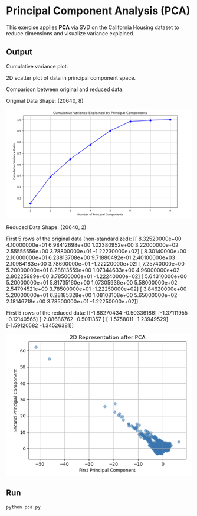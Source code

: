 # Principal Component Analysis (PCA)

This exercise applies **PCA** via SVD on the California Housing dataset to reduce dimensions and visualize variance explained.

##  Output

Cumulative variance plot.

2D scatter plot of data in principal component space.

Comparison between original and reduced data.



Original Data Shape: (20640, 8)

![output plot](https://raw.githubusercontent.com/mehrsamiz/LA-Course/main/docs/pca2.png)


Reduced Data Shape: (20640, 2)

First 5 rows of the original data (non-standardized):
[[ 8.32520000e+00  4.10000000e+01  6.98412698e+00  1.02380952e+00
   3.22000000e+02  2.55555556e+00  3.78800000e+01 -1.22230000e+02]
 [ 8.30140000e+00  2.10000000e+01  6.23813708e+00  9.71880492e-01
   2.40100000e+03  2.10984183e+00  3.78600000e+01 -1.22220000e+02]
 [ 7.25740000e+00  5.20000000e+01  8.28813559e+00  1.07344633e+00
   4.96000000e+02  2.80225989e+00  3.78500000e+01 -1.22240000e+02]
 [ 5.64310000e+00  5.20000000e+01  5.81735160e+00  1.07305936e+00
   5.58000000e+02  2.54794521e+00  3.78500000e+01 -1.22250000e+02]
 [ 3.84620000e+00  5.20000000e+01  6.28185328e+00  1.08108108e+00
   5.65000000e+02  2.18146718e+00  3.78500000e+01 -1.22250000e+02]]

First 5 rows of the reduced data:
[[-1.88270434 -0.50336186]
 [-1.37111955 -0.12140565]
 [-2.08686762 -0.5011357 ]
 [-1.5758011  -1.23949529]
 [-1.59120582 -1.34526381]]


![output plot](https://raw.githubusercontent.com/mehrsamiz/LA-Course/main/docs/pca1.png)

##  Run
```bash
python pca.py

